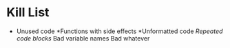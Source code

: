 Kill List
=========
* Unused code
*Functions with side effects
*Unformatted code
*Repeated code blocks*
Bad variable names
Bad whatever

